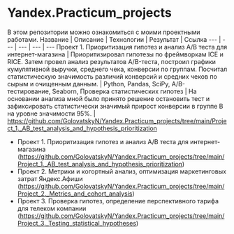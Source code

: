 # Yandex.Practicum_projects
В этом репозитории можно ознакомиться с моими проектными работами.
Название | Описание | Технологии | Результат | Ссылка
--- | --- | --- | --- | ---
Проект 1. Приоритизация гипотез и анализ A/B теста для интернет-магазина | Приоритизировал гипотезы по фреймворкам ICE и RICE. Затем провел анализ результатов A/B-теста, построил графики кумулятивной выручки, среднего чека, конверсии по группам. Посчитал статистическую значимость различий конверсий и средних чеков по сырым и очищенным данным. | Python, Pandas, SciPy, A/B-тестирование, Seaborn, Проверка статистических гипотез | На основании анализа мной было принято решение остановить тест и зафиксировать статистически значимый прирост конверсии в группе B на уровне значимости 95%. | https://github.com/GolovatskyN/Yandex.Practicum_projects/tree/main/Project_1._AB_test_analysis_and_hypothesis_prioritization



- Проект 1. Приоритизация гипотез и анализ A/B теста для интернет-магазина (https://github.com/GolovatskyN/Yandex.Practicum_projects/tree/main/Project_1._AB_test_analysis_and_hypothesis_prioritization)
- Проект 2. Метрики и когортный анализ, оптимизация маркетинговых затрат Яндекс.Афиши (https://github.com/GolovatskyN/Yandex.Practicum_projects/tree/main/Project_2._Metrics_and_cohort_analysis)
- Проект 3. Проверка гипотез, определение перспективного тарифа для телеком компании (https://github.com/GolovatskyN/Yandex.Practicum_projects/tree/main/Project_3._Testing_statistical_hypotheses) 
